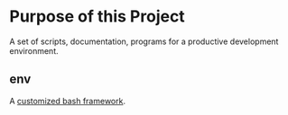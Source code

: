 # Purpose of this Project
A set of scripts, documentation, programs for a productive development environment.

## env
A [customized bash framework](bash/README.md).





